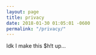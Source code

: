 ```yaml
---
layout: page
title: privacy
date: 2018-01-30 01:05:01 -0600
permalink: "/privacy/"
---
```


Idk I make this $h!t up...
